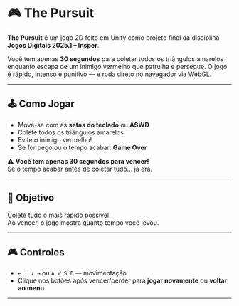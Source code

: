 # 🎮 The Pursuit

**The Pursuit** é um jogo 2D feito em Unity como projeto final da disciplina **Jogos Digitais 2025.1 – Insper**.

Você tem apenas **30 segundos** para coletar todos os triângulos amarelos enquanto escapa de um inimigo vermelho que patrulha e persegue. O jogo é rápido, intenso e punitivo — e roda direto no navegador via WebGL.

---

## 🕹️ Como Jogar

- Mova-se com as **setas do teclado** ou **ASWD**
- Colete todos os triângulos amarelos
- Evite o inimigo vermelho!
- Se for pego ou o tempo acabar: **Game Over**

⚠️ **Você tem apenas 30 segundos para vencer!**  
Se o tempo acabar antes de coletar tudo... já era.

---

## 🎯 Objetivo

Colete tudo o mais rápido possível.  
Ao vencer, o jogo mostra quanto tempo você levou.

---

## 🎮 Controles

- `← ↑ ↓ →` ou `A W S D` — movimentação
- Clique nos botões após vencer/perder para **jogar novamente** ou **voltar ao menu**

---
